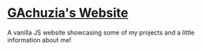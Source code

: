 # <a href="https://gachuzia.github.io/personal_website" target="_blank">GAchuzia's Website</a>
A vanilla JS website showcasing some of my projects and a little information about me!

